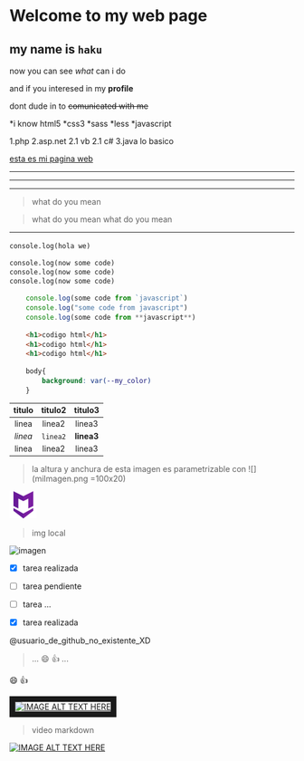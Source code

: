 
<!--prueba markdown-->

# Welcome to my web page
## my name is `haku`

<!--italic-->
now you can see *what* can i do

<!--italic-->
and if you interesed in my **profile**

<!--italic-->
dont dude in to ~~comunicated with me~~

*i know html5
*css3
    *sass
    *less
*javascript

1.php
2.asp.net
    2.1 vb
    2.1 c#
3.java lo basico

[esta es mi pagina web](https://haku777.github.io  "alt: mi pagina web")


---
***
___

>what do you mean

>what do you mean
>what do you mean

***


`console.log(hola we)`

```
console.log(now some code)
console.log(now some code)
console.log(now some code)
```

```javascript
    console.log(some code from `javascript`)
    console.log("some code from javascript")
    console.log(some code from **javascript**)
```

```html
    <h1>codigo html</h1>
    <h1>codigo html</h1>
    <h1>codigo html</h1>
```

```css
    body{
        background: var(--my_color)
    }
```


<!--tablas-->

|titulo |titulo2 |titulo3   |
|:----: |:-----: |:-----:   |
|linea  |linea2  |linea3    |
|*linea*|`linea2`|**linea3**|
|linea  |linea2  |linea3    |


<!--imagenes-->

>la altura y anchura de esta imagen es parametrizable con 
>![](miImagen.png =100x20)


![imagen](https://github.com/adam-p/markdown-here/raw/master/src/common/images/icon48.png "Logo Title Text 1")

<!--imagenes-->

>img local

![imagen](imagenlocal.png "aqui se deja como el alt")

<!--GITHUB MARKDOWN-->

*[x] tarea realizada
*[ ] tarea pendiente
*[ ] tarea ...
*[x] tarea realizada


<!---agregar un usuario-->
@usuario_de_github_no_existente_XD

>...
> :smile: :+1:
>...

 :smile: :+1:


<a href="http://www.youtube.com/watch?feature=player_embedded&v=YOUTUBE_VIDEO_ID_HERE
" target="_blank"><img src="http://img.youtube.com/vi/YOUTUBE_VIDEO_ID_HERE/0.jpg" 
alt="IMAGE ALT TEXT HERE" width="240" height="180" border="10" /></a>


>video markdown

[![IMAGE ALT TEXT HERE](http://img.youtube.com/vi/YOUTUBE_VIDEO_ID_HERE/0.jpg)](http://www.youtube.com/watch?v=YOUTUBE_VIDEO_ID_HERE)






